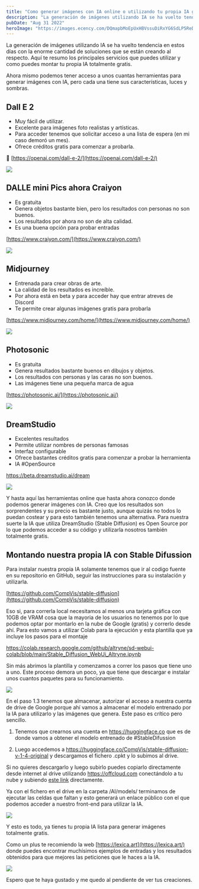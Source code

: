 ```yaml
---
title: "Como generar imágenes con IA online o utilizando tu propia IA gratis"
description: "La generación de imágenes utilizando IA se ha vuelto tendencia en estos días con la enorme cantidad..."
pubDate: "Aug 31 2022"
heroImage: "https://images.ecency.com/DQmapbMoEpUxHBVssuDiRxYG6SdLP5ReDHhEQjWRt6Tvc6q/splash.jpg"
---
```


La generación de imágenes utilizando IA se ha vuelto tendencia en estos días con la enorme cantidad de soluciones que se están creando al respecto. Aquí te resumo los principales servicios que puedes utilizar y como puedes montar tu propia IA totalmente gratis.

Ahora mismo podemos tener acceso a unos cuantas herramientas para generar imágenes con IA, pero cada una tiene sus características, luces y sombras.

## Dall E 2

- Muy fácil de utilizar. 
- Excelente para imágenes foto realistas y artísticas. 
- Para acceder tenemos que solicitar acceso a una lista de espera (en mi caso demoró un mes). 
- Ofrece créditos gratis para comenzar a probarla.

🔗 [https://openai.com/dall-e-2/](https://openai.com/dall-e-2/)

![](https://pbs.twimg.com/media/Fbgp1fdXgAICyos.jpg)

## DALLE mini Pics ahora Craiyon

- Es gratuita 
- Genera objetos bastante bien, pero los resultados con personas no son buenos. 
- Los resultados por ahora no son de alta calidad. 
- Es una buena opción para probar entradas 

[https://www.craiyon.com/](https://www.craiyon.com/)

![](https://pbs.twimg.com/media/Fbgp3ycWIAA0kg3.jpg)

## Midjourney

- Entrenada para crear obras de arte.
- La calidad de los resultados es increíble. 
- Por ahora está en beta y para acceder hay que entrar atreves de Discord
- Te permite crear algunas imágenes gratis para probarla

[https://www.midjourney.com/home/](https://www.midjourney.com/home/)

![](https://pbs.twimg.com/media/Fbgp5g4XgAYVKET.jpg)

## Photosonic

- Es gratuita 
- Genera resultados bastante buenos en dibujos y objetos.
- Los resultados con personas y las caras no son buenos.
- Las imágenes tiene una pequeña marca de agua

[https://photosonic.ai/](https://photosonic.ai/)

![](https://pbs.twimg.com/media/Fbgp9gCXwAEPYCv.jpg)

## DreamStudio

- Excelentes resultados
- Permite utilizar nombres de personas famosas
- Interfaz configurable
- Ofrece bastantes créditos gratis para comenzar a probar la herramienta
- IA #OpenSource

https://beta.dreamstudio.ai/dream

![](https://pbs.twimg.com/media/Fbgp_NoXkAIns5a.jpg)

Y hasta aquí las herramientas online que hasta ahora conozco donde podemos generar imágenes con IA. Creo que los resultados son sorprendentes y su precio es bastante justo, aunque quizás no todos lo puedan costear y para esto también tenemos una alternativa. Para nuestra suerte la IA que utiliza DreamStudio (Stable Diffusion) es Open Source por lo que podemos acceder a su código y utilizarla nosotros también totalmente gratis.

## Montando nuestra propia IA con Stable Difussion

Para instalar nuestra propia IA solamente tenemos que ir al codigo fuente en su repositorio en GitHub, seguir las instrucciones para su instalación y utilizarla.

[https://github.com/CompVis/stable-diffusion](https://github.com/CompVis/stable-diffusion)

Eso si, para correrla local necesitamos al menos una tarjeta gráfica con 10GB de VRAM cosa que la mayoria de los usuarios no tenemos por lo que podemos optar por montarlo en la nube de Google (gratis) y correrlo desde ahí. Para esto vamos a utilizar Colab para la ejecución y esta plantilla que ya incluye los pasos para el montaje

https://colab.research.google.com/github/altryne/sd-webui-colab/blob/main/Stable_Diffusion_WebUi_Altryne.ipynb

Sin más abrimos la plantilla y comenzamos a correr los pasos que tiene uno a uno. Este proceso demora un poco, ya que tiene que descargar e instalar unos cuantos paquetes para su funcionamiento.

![](https://pbs.twimg.com/media/FbgqE5dXkAUat8l.jpg)

En el paso 1.3 tenemos que almacenar, autorizar el acceso a nuestra cuenta de drive de Google porque ahí vamos a almacenar el modelo entrenado por la IA para utilizarlo y las imágenes que genera. Este paso es crítico pero sencillo.

1. Tenemos que crearnos una cuenta en https://huggingface.co que es de donde vamos a obtener el modelo entrenado de #StableDifussion

2. Luego accedemos a https://huggingface.co/CompVis/stable-diffusion-v-1-4-original y descargamos el fichero .cpkt y lo subimos al drive.

Si no quieres descargarlo y luego subirlo puedes copiarlo directamente desde internet al drive utilizando https://offcloud.com conectándolo a tu nube y subiendo [este link](https://googleapis.com/download/storage/v1/b/aai-blog-files/o/sd-v1-4.ckpt?generation=1661197683067230&alt=media) directamente. 

 Ya con el fichero en el drive en la carpeta /AI/models/ terminamos de ejecutar las celdas que faltan y esto generará un enlace público con el que podemos acceder a nuestro front-end para utilizar la IA.

![](https://pbs.twimg.com/media/FbgqHMZXwAYTFGi.jpg)

Y esto es todo, ya tienes tu propia IA lista para generar imágenes totalmente gratis.

Como un plus te recomiendo la web [https://lexica.art](https://lexica.art/) donde puedes encontrar muchísimos ejemplos de entradas y los resultados obtenidos para que mejores las peticiones que le haces a la IA.

![](https://pbs.twimg.com/media/FbgqI7LWYAg2eco.jpg)

Espero que te haya gustado y me quedo al pendiente de ver tus creaciones.